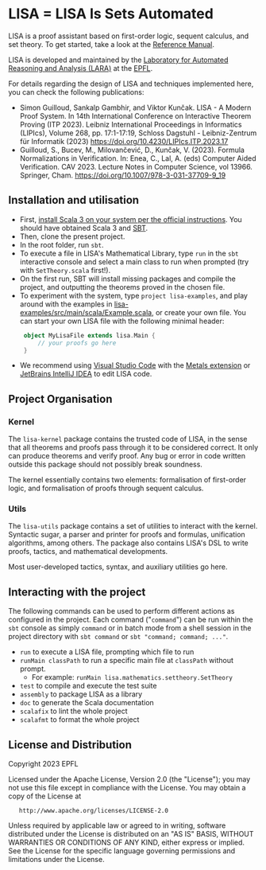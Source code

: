 # LISA = LISA Is Sets Automated

LISA is a proof assistant based on first-order logic, sequent calculus, and set
theory. To get started, take a look at the [Reference
Manual](Reference%20Manual/lisa.pdf).

LISA is developed and maintained by the [Laboratory for Automated Reasoning and
Analysis (LARA)](https://lara.epfl.ch) at the [EPFL](https://epfl.ch).

For details regarding the design of LISA and techniques implemented here, you
can check the following publications:

 - Simon Guilloud, Sankalp Gambhir, and Viktor Kunčak. LISA - A Modern Proof
   System. In 14th International Conference on Interactive Theorem Proving (ITP
   2023). Leibniz International Proceedings in Informatics (LIPIcs), Volume 268,
   pp. 17:1-17:19, Schloss Dagstuhl - Leibniz-Zentrum für Informatik (2023)
   https://doi.org/10.4230/LIPIcs.ITP.2023.17
 - Guilloud, S., Bucev, M., Milovančević, D., Kunčak, V. (2023). Formula
   Normalizations in Verification. In: Enea, C., Lal, A. (eds) Computer Aided
   Verification. CAV 2023. Lecture Notes in Computer Science, vol 13966.
   Springer, Cham. https://doi.org/10.1007/978-3-031-37709-9_19

## Installation and utilisation

 - First, [install Scala 3 on your system per the official
   instructions](https://www.scala-lang.org/download/). You should have obtained
   Scala 3 and [SBT](https://www.scala-sbt.org/).
 - Then, clone the present project.
 - In the root folder, run `sbt`.
 - To execute a file in LISA's Mathematical Library, type `run` in the `sbt`
   interactive console and select a main class to run when prompted (try with
   `SetTheory.scala` first!). 
 - On the first run, SBT will install missing packages and compile the project,
   and outputting the theorems proved in the chosen file.
 - To experiment with the system, type `project lisa-examples`, and play around
   with the examples in
   [lisa-examples/src/main/scala/Example.scala](lisa-examples/src/main/scala/Example.scala),
   or create your own file. You can start your own LISA file with the following
   minimal header:
   ```scala
    object MyLisaFile extends lisa.Main {
        // your proofs go here
    }
   ```
 - We recommend using [Visual Studio Code](https://code.visualstudio.com/) with
   the [Metals extension](https://scalameta.org/metals/) or [JetBrains IntelliJ
   IDEA](https://www.jetbrains.com/idea/) to edit LISA code.


## Project Organisation

### Kernel

The `lisa-kernel` package contains the trusted code of LISA, in the sense that
all theorems and proofs pass through it to be considered correct. It only can
produce theorems and verify proof. Any bug or error in code written outside this
package should not possibly break soundness. 

The kernel essentially contains two elements: formalisation of first-order
logic, and formalisation of proofs through sequent calculus.

### Utils

The `lisa-utils` package contains a set of utilities to interact with the
kernel. Syntactic sugar, a parser and printer for proofs and formulas,
unification algorithms, among others. The package also contains LISA's DSL to
write proofs, tactics, and mathematical developments.

Most user-developed tactics, syntax, and auxiliary utilities go here.

## Interacting with the project

The following commands can be used to perform different actions as configured in
the project. Each command ("`command`") can be run within the `sbt` console as
simply `command` or in batch mode from a shell session in the project directory
with `sbt command` or `sbt "command; command; ..."`.

* `run` to execute a LISA file, prompting which file to run
* `runMain classPath` to run a specific main file at `classPath` without prompt.
  * For example: `runMain lisa.mathematics.settheory.SetTheory`
* `test` to compile and execute the test suite
* `assembly` to package LISA as a library
* `doc` to generate the Scala documentation
* `scalafix` to lint the whole project
* `scalafmt` to format the whole project

## License and Distribution

   Copyright 2023 EPFL

   Licensed under the Apache License, Version 2.0 (the "License"); you may not
   use this file except in compliance with the License. You may obtain a copy of
   the License at

       http://www.apache.org/licenses/LICENSE-2.0

   Unless required by applicable law or agreed to in writing, software
   distributed under the License is distributed on an "AS IS" BASIS, WITHOUT
   WARRANTIES OR CONDITIONS OF ANY KIND, either express or implied. See the
   License for the specific language governing permissions and limitations under
   the License.
